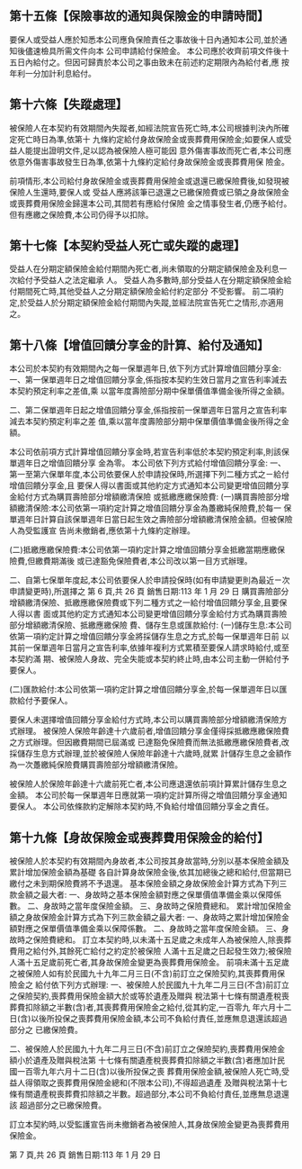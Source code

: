 
## 第十五條【保險事故的通知與保險金的申請時間】

要保人或受益人應於知悉本公司應負保險責任之事故後十日內通知本公司,並於通知後儘速檢具所需文件向本 公司申請給付保險金。 本公司應於收齊前項文件後十五日內給付之。但因可歸責於本公司之事由致未在前述約定期限內為給付者,應 按年利一分加計利息給付。

## 第十六條【失蹤處理】

被保險人在本契約有效期間內失蹤者,如經法院宣告死亡時,本公司根據判決內所確定死亡時日為準,依第十 九條約定給付身故保險金或喪葬費用保險金;如要保人或受益人能提出證明文件,足以認為被保險人極可能因 意外傷害事故而死亡者,本公司應依意外傷害事故發生日為準,依第十九條約定給付身故保險金或喪葬費用保 險金。

前項情形,本公司給付身故保險金或喪葬費用保險金或退還已繳保險費後,如發現被保險人生還時,要保人或 受益人應將該筆已退還之已繳保險費或已領之身故保險金或喪葬費用保險金歸還本公司,其間若有應給付保險 金之情事發生者,仍應予給付。但有應繳之保險費,本公司仍得予以扣除。

## 第十七條【本契約受益人死亡或失蹤的處理】

受益人在分期定額保險金給付期間內死亡者,尚未領取的分期定額保險金及利息一次給付予受益人之法定繼承 人。 受益人為多數時,部分受益人在分期定額保險金給付期間死亡時,其他受益人之分期定額保險金給付約定部分 不受影響。 前二項約定,於受益人於分期定額保險金給付期間內失蹤,並經法院宣告死亡之情形,亦適用之。

## 第十八條【增值回饋分享金的計算、給付及通知】

本公司於本契約有效期間內之每一保單週年日,依下列方式計算增值回饋分享金: 一、第一保單週年日之增值回饋分享金,係指按本契約生效日當月之宣告利率減去本契約預定利率之差值,乘 以當年度壽險部分期中保單價值準備金後所得之金額。

二、第二保單週年日起之增值回饋分享金,係指按前一保單週年日當月之宣告利率減去本契約預定利率之差 值,乘以當年度壽險部分期中保單價值準備金後所得之金額。

本公司依前項方式計算增值回饋分享金時,若宣告利率低於本契約預定利率,則該保單週年日之增值回饋分享 金為零。 本公司依下列方式給付增值回饋分享金: 一、第一至第六保單年度,本公司依要保人於申請投保時,所選擇下列二種方式之ㄧ給付增值回饋分享金,且 要保人得以書面或其他約定方式通知本公司變更增值回饋分享金給付方式為購買壽險部分增額繳清保險 或抵繳應繳保險費:
(一)購買壽險部分增額繳清保險:本公司依第一項約定計算之增值回饋分享金為躉繳純保險費,於每一 保單週年日計算自該保單週年日當日起生效之壽險部分增額繳清保險金額。但被保險人為受監護宣 告尚未撤銷者,應依第十九條約定辦理。

(二)抵繳應繳保險費:本公司依第一項約定計算之增值回饋分享金抵繳當期應繳保險費,但繳費期滿後 或已達豁免保險費者,本公司改以第一目方式辦理。

二、自第七保單年度起,本公司依要保人於申請投保時(如有申請變更則為最近ㄧ次申請變更時),所選擇之 第 6 頁,共 26 頁 銷售日期:113 年 1 月 29 日 購買壽險部分增額繳清保險、抵繳應繳保險費或下列二種方式之一給付增值回饋分享金,且要保人得以書 面或其他約定方式通知本公司變更增值回饋分享金給付方式為購買壽險部分增額繳清保險、抵繳應繳保險 費、儲存生息或匯款給付:
(一)儲存生息:本公司依第一項約定計算之增值回饋分享金將採儲存生息之方式,於每一保單週年日前 以其前一保單週年日當月之宣告利率,依據年複利方式累積至要保人請求時給付,或至本契約滿 期、被保險人身故、完全失能或本契約終止時,由本公司主動一併給付予要保人。

(二)匯款給付:本公司依第一項約定計算之增值回饋分享金,於每一保單週年日以匯款給付予要保人。

要保人未選擇增值回饋分享金給付方式時,本公司以購買壽險部分增額繳清保險方式辦理。 被保險人保險年齡達十六歲前者,增值回饋分享金僅得採抵繳應繳保險費之方式辦理。但因繳費期間已屆滿或 已達豁免保險費而無法抵繳應繳保險費者,改採儲存生息方式辦理,並於被保險人保險年齡達十六歲時,就累 計儲存生息之金額作為一次躉繳純保險費購買壽險部分增額繳清保險。

被保險人於保險年齡達十六歲前死亡者,本公司應退還依前項計算累計儲存生息之金額。 本公司於每一保單週年日應就第一項約定計算所得之增值回饋分享金通知要保人。 本公司依條款約定解除本契約時,不負給付增值回饋分享金之責任。

## 第十九條【身故保險金或喪葬費用保險金的給付】

被保險人於本契約有效期間內身故者,本公司按其身故當時,分別以基本保險金額及累計增加保險金額為基礎 各自計算身故保險金後,依其加總後之總和給付,但當期已繳付之未到期保險費將不予退還。 基本保險金額之身故保險金計算方式為下列三款金額之最大者: 一、身故時之基本保險金額對應之保單價值準備金乘以保障係數。 二、身故時之當年度保險金額。 三、身故時之保險費總和。 累計增加保險金額之身故保險金計算方式為下列三款金額之最大者: 一、身故時之累計增加保險金額對應之保單價值準備金乘以保障係數。 二、身故時之當年度保險金額。 三、身故時之保險費總和。 訂立本契約時,以未滿十五足歲之未成年人為被保險人,除喪葬費用之給付外,其餘死亡給付之約定於被保險 人滿十五足歲之日起發生效力;被保險人滿十五足歲前死亡者,其身故保險金變更為喪葬費用保險金。 前項未滿十五足歲之被保險人如有於民國九十九年二月三日(不含)前訂立之保險契約,其喪葬費用保險金之 給付依下列方式辦理: 一、被保險人於民國九十九年二月三日(不含)前訂立之保險契約,喪葬費用保險金額大於或等於遺產及贈與 稅法第十七條有關遺產稅喪葬費扣除額之半數(含)者,其喪葬費用保險金之給付,從其約定,一百零九 年六月十二日(含)以後所投保之喪葬費用保險金額,本公司不負給付責任,並應無息退還該超過部分之 已繳保險費。

二、被保險人於民國九十九年二月三日(不含)前訂立之保險契約,喪葬費用保險金額小於遺產及贈與稅法第 十七條有關遺產稅喪葬費扣除額之半數(含)者應加計民國一百零九年六月十二日(含)以後所投保之喪 葬費用保險金額,被保險人死亡時,受益人得領取之喪葬費用保險金總和(不限本公司),不得超過遺產 及贈與稅法第十七條有關遺產稅喪葬費扣除額之半數。超過部分,本公司不負給付責任,並應無息退還該 超過部分之已繳保險費。

訂立本契約時,以受監護宣告尚未撤銷者為被保險人,其身故保險金變更為喪葬費用保險金。

第 7 頁,共 26 頁 銷售日期:113 年 1 月 29 日